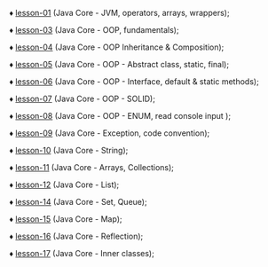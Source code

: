  ♦ [lesson-01](https://github.com/RomanTaras/JavaCore/tree/lesson1)  (Java Core - JVM, operators, arrays, wrappers);
 
 ♦ [lesson-03](https://github.com/RomanTaras/JavaCore/tree/lesson3)  (Java Core - OOP, fundamentals);
 
 ♦ [lesson-04](https://github.com/RomanTaras/JavaCore/tree/lesson4)  (Java Core - OOP Inheritance & Composition);
 
 ♦ [lesson-05](https://github.com/RomanTaras/JavaCore/tree/lesson5)  (Java Core - OOP - Abstract class, static, final); 
 
 ♦ [lesson-06](https://github.com/RomanTaras/JavaCore/tree/lesson6)  (Java Core - OOP - Interface, default & static methods); 
 
 ♦ [lesson-07](https://github.com/RomanTaras/JavaCore/tree/lesson7)  (Java Core - OOP - SOLID); 
 
 ♦ [lesson-08](https://github.com/RomanTaras/JavaCore/tree/lesson8)  (Java Core - OOP - ENUM, read console input ); 
 
 ♦ [lesson-09](https://github.com/RomanTaras/JavaCore/tree/lesson9)  (Java Core - Exception, code convention); 
 
 ♦ [lesson-10](https://github.com/RomanTaras/JavaCore/tree/lesson10) (Java Core - String); 
 
 ♦ [lesson-11](https://github.com/RomanTaras/JavaCore/tree/lesson11) (Java Core -  Arrays, Collections);
 
 ♦ [lesson-12](https://github.com/RomanTaras/JavaCore/tree/lesson12) (Java Core - List); 
 
 ♦ [lesson-14](https://github.com/RomanTaras/JavaCore/tree/lesson14) (Java Core - Set, Queue);
 
 ♦ [lesson-15](https://github.com/RomanTaras/JavaCore/tree/lesson15) (Java Core - Map); 
 
 ♦ [lesson-16](https://github.com/RomanTaras/JavaCore/tree/lesson16) (Java Core - Reflection); 
 
 ♦ [lesson-17](https://github.com/RomanTaras/JavaCore/tree/lesson17) (Java Core - Inner classes); 
 
 
 
 
 
 
 
 
 
 
 
 
 
